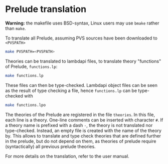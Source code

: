 Prelude translation
===================

**Warning:** the makefile uses BSD-syntax, Linux users may use `bmake` rather than
`make`.

To translate all Prelude, assuming PVS sources have been downloaded to `<PVSPATH>`
``` sh
make PVSPATH=<PVSPATH>
```

Theories can be translated to lambdapi files, to translate theory "functions" of
Prelude,
`functions.lp`:

``` sh
make functions.lp
```

These files can then be type-checked. Lambdapi object files can be seen as the
result of type checking a file, hence `functions.lp` can be type-checked with
``` sh
make functions.lpo
```

The theories of the Prelude are registered in the file `theories`. In this file,
each line is a theory. One-line comments can be inserted with character `#`.
If a theory name is prefixed with a dash `-`, the theory is not translated nor
type-checked. Instead, an empty file is created with the name of the theory by.
This allows to translate and type check theories that are defined further in
the prelude, but do not depend on them, as theories of prelude require
(syntactically) all previous prelude theories.

For more details on the translation, refer to the user manual.
